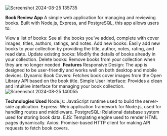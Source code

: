![Screenshot 2024-08-25 135735](https://github.com/user-attachments/assets/9275cc02-1838-410c-b55d-f3864295931f)

**Book Review App**
A simple web application for managing and reviewing books. Built with Node.js, Express, and PostgreSQL, this app allows users to:

View a list of books: See all the books you’ve added, complete with cover images, titles, authors, ratings, and notes.
Add new books: Easily add new books to your collection by providing the title, author, notes, rating, and read date.
Update existing books: Modify the details of books already in your collection.
Delete books: Remove books from your collection when they are no longer needed.
**Features**
Responsive Design: The app is designed to be user-friendly and works well on both desktop and mobile devices.
Dynamic Book Covers: Fetches book cover images from the Open Library API based on the book title.
Simple User Interface: Provides a clean and intuitive interface for managing your book collection.
![Screenshot 2024-08-25 140055](https://github.com/user-attachments/assets/015851e9-58f1-413d-9096-b9f9760f9690)

**Technologies Used**
Node.js: JavaScript runtime used to build the server-side application.
Express: Web application framework for Node.js, used for handling routes and middleware.
PostgreSQL: Relational database system used for storing book data.
EJS: Templating engine used to render HTML pages dynamically.
Axios: Promise-based HTTP client for making API requests to fetch book covers.
